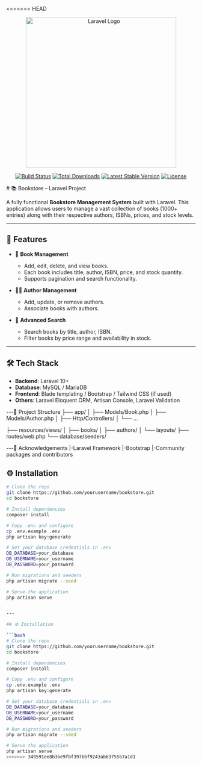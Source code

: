 <<<<<<< HEAD
<p align="center"><a href="https://laravel.com" target="_blank"><img src="https://raw.githubusercontent.com/laravel/art/master/logo-lockup/5%20SVG/2%20CMYK/1%20Full%20Color/laravel-logolockup-cmyk-red.svg" width="400" alt="Laravel Logo"></a></p>

<p align="center">
<a href="https://github.com/laravel/framework/actions"><img src="https://github.com/laravel/framework/workflows/tests/badge.svg" alt="Build Status"></a>
<a href="https://packagist.org/packages/laravel/framework"><img src="https://img.shields.io/packagist/dt/laravel/framework" alt="Total Downloads"></a>
<a href="https://packagist.org/packages/laravel/framework"><img src="https://img.shields.io/packagist/v/laravel/framework" alt="Latest Stable Version"></a>
<a href="https://packagist.org/packages/laravel/framework"><img src="https://img.shields.io/packagist/l/laravel/framework" alt="License"></a>
</p>
# 📚 Bookstore – Laravel Project

A fully functional **Bookstore Management System** built with Laravel. This application allows users to manage a vast collection of books (1000+ entries) along with their respective authors, ISBNs, prices, and stock levels.

---

## 🚀 Features

- 📖 **Book Management**
  - Add, edit, delete, and view books.
  - Each book includes title, author, ISBN, price, and stock quantity.
  - Supports pagination and search functionality.

- 👨‍💼 **Author Management**
  - Add, update, or remove authors.
  - Associate books with authors.

- 🔎 **Advanced Search**
  - Search books by title, author, ISBN.
  - Filter books by price range and availability in stock.
---

## 🛠️ Tech Stack

- **Backend**: Laravel 10+
- **Database**: MySQL / MariaDB
- **Frontend**: Blade templating / Bootstrap / Tailwind CSS (if used)
- **Others**: Laravel Eloquent ORM, Artisan Console, Laravel Validation

---📂 Project Structure
├── app/
│   ├── Models/Book.php
│   ├── Models/Author.php
│   ├── Http/Controllers/
│   └── ...

├── resources/views/
│   ├── books/
│   ├── authors/
│   └── layouts/
├── routes/web.php
└── database/seeders/

---🙌 Acknowledgements
|-Laravel Framework
|-Bootstrap
|-Community packages and contributors


## ⚙️ Installation

```bash
# Clone the repo
git clone https://github.com/yourusername/bookstore.git
cd bookstore

# Install dependencies
composer install

# Copy .env and configure
cp .env.example .env
php artisan key:generate

# Set your database credentials in .env
DB_DATABASE=your_database
DB_USERNAME=your_username
DB_PASSWORD=your_password

# Run migrations and seeders
php artisan migrate --seed

# Serve the application
php artisan serve


---

## ⚙️ Installation

```bash
# Clone the repo
git clone https://github.com/yourusername/bookstore.git
cd bookstore

# Install dependencies
composer install

# Copy .env and configure
cp .env.example .env
php artisan key:generate

# Set your database credentials in .env
DB_DATABASE=your_database
DB_USERNAME=your_username
DB_PASSWORD=your_password

# Run migrations and seeders
php artisan migrate --seed

# Serve the application
php artisan serve
>>>>>>> 349591ee8b3be9fbf397bbf9243ab63755b7a1d1
